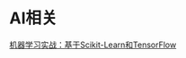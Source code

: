 # AI相关

[机器学习实战：基于Scikit-Learn和TensorFlow](https://www.amazon.cn/gp/product/B07GSVW63X/ref=ppx_yo_dt_b_d_asin_title_o01?ie=UTF8&psc=1)
